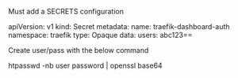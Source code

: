 Must add a SECRETS configuration

apiVersion: v1
kind: Secret
metadata:
name: traefik-dashboard-auth
namespace: traefik
type: Opaque
data:
users: abc123==

Create user/pass with the below command

htpasswd -nb user password | openssl base64
